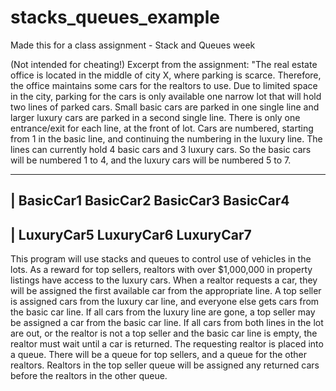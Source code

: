 # stacks_queues_example

Made this for a class assignment - Stack and Queues week

(Not intended for cheating!)
Excerpt from the assignment:
"The real estate office is located in the middle of city X, where parking is scarce. Therefore, the office maintains some cars for the realtors to use. Due to limited space in the city, parking for the cars is only available one narrow lot that will hold two lines of parked cars.
Small basic cars are parked in one single line and larger luxury cars are parked in a second single line. There is only one entrance/exit for each line, at the front of lot. Cars are numbered, starting from 1 in the basic line, and continuing the numbering in the luxury line. The lines can currently hold 4 basic cars and 3 luxury cars.
So the basic cars will be numbered 1 to 4, and the luxury cars will be numbered 5 to 7.

-----------------------------------------------
| BasicCar1 BasicCar2 BasicCar3 BasicCar4
-----------------------------------------------
| LuxuryCar5 LuxuryCar6 LuxuryCar7
-----------------------------------------------

This program will use stacks and queues to control use of vehicles in the lots.
As a reward for top sellers, realtors with over \$1,000,000 in property listings have access to the luxury cars. When a realtor requests a car, they will be assigned the first available car from the appropriate line. A top seller is assigned cars from the luxury car line, and everyone else gets cars from the basic car line.
If all cars from the luxury line are gone, a top seller may be assigned a car from the basic car line. If all cars from both lines in the lot are out, or the realtor is not a top seller and the basic car line is empty, the realtor must wait until a car is returned. The requesting realtor is placed into a queue. There will be a queue for top sellers, and a queue for the other realtors. Realtors in the top seller queue will be assigned any returned cars before the realtors in the other queue.
